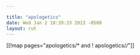 ```yaml
---

title: "apologetics"
date: Wed Jan 2 18:39:33 2013 -0500
layout: rut
---
```


[[!map pages="apologetics/* and ! apologetics/*/*"]]

